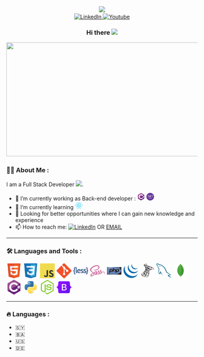 <div id="header" align="center">
  <img src="https://media.giphy.com/media/PoHs1Ne8rcMuZRJted/giphy.gif" width="150" />

  <div id="badges">
    <a href="https://www.linkedin.com/in/abdulrahman-almonajed-2b4842138/">
      <img src="https://img.shields.io/badge/LinkedIn-blue?logo=linkedin&logoColor=white&style=for-the-badge" alt="LinkedIn">
    </a>
    <a href="https://www.youtube.com/channel/UChPGaYe1V0ycf6164gClkTw">
      <img src="https://img.shields.io/badge/YouTube-red?style=for-the-badge&logo=youtube&logoColor=white" alt="Youtube"/>
    </a>
  </div> 
  
  ### Hi there   <img src="https://media.giphy.com/media/hvRJCLFzcasrR4ia7z/giphy.gif" width="30px"/>
</div>

<div align="center">
  <img src="https://media.giphy.com/media/dWesBcTLavkZuG35MI/giphy.gif" width="600" height="300"/>
</div>

### :man_technologist: About Me :

I am a Full Stack Developer <img src="https://media.giphy.com/media/WUlplcMpOCEmTGBtBW/giphy.gif" width="30">.

- 🔭 I’m currently working as Back-end developer : <img src="https://github.com/devicons/devicon/blob/master/icons/csharp/csharp-original.svg" width="20"> <img src="https://github.com/devicons/devicon/blob/master/icons/dotnetcore/dotnetcore-original.svg" width="20"> 
- 🌱 I’m currently learning <img src="https://github.com/devicons/devicon/blob/master/icons/react/react-original.svg" width="20">
- 🤔 Looking for better opportunities where I can gain new knowledge and experience
- 📫 How to reach me: <a href="https://www.linkedin.com/in/abdulrahman-almonajed-2b4842138/"><img src="https://img.shields.io/badge/LinkedIn-blue?logo=linkedin&logoColor=white&style=for-the-badge" alt="LinkedIn"></a> OR <a href="mailto:abdulrahman.almonajed@gmail.com">EMAIL</a>

---

### :hammer_and_wrench: Languages and Tools :
<div>
  <img src="https://github.com/devicons/devicon/blob/master/icons/html5/html5-original.svg" width="40">
  <img src="https://github.com/devicons/devicon/blob/master/icons/css3/css3-original.svg" width="40">
  <img src="https://github.com/devicons/devicon/blob/master/icons/javascript/javascript-original.svg" width="40">
  <img src="https://github.com/devicons/devicon/blob/master/icons/git/git-original.svg" width="40">
  <img src="https://github.com/devicons/devicon/blob/master/icons/less/less-plain-wordmark.svg" width="40">
  <img src="https://github.com/devicons/devicon/blob/master/icons/sass/sass-original.svg" width="40">
  <img src="https://github.com/devicons/devicon/blob/master/icons/php/php-original.svg" width="40">
  <img src="https://github.com/devicons/devicon/blob/master/icons/jquery/jquery-original.svg" width="40">
  <img src="https://github.com/devicons/devicon/blob/master/icons/microsoftsqlserver/microsoftsqlserver-plain.svg" width="40">
  <img src="https://github.com/devicons/devicon/blob/master/icons/mysql/mysql-original.svg" width="40">
  <img src="https://github.com/devicons/devicon/blob/master/icons/mongodb/mongodb-original.svg" width="40">
  <img src="https://github.com/devicons/devicon/blob/master/icons/csharp/csharp-original.svg" width="40">
  <img src="https://github.com/devicons/devicon/blob/master/icons/python/python-original.svg" width="40">
  <img src="https://github.com/devicons/devicon/blob/master/icons/nodejs/nodejs-original.svg" width="40">
  <img src="https://github.com/devicons/devicon/blob/master/icons/bootstrap/bootstrap-original.svg" width="40">
</div>

---

### :fire: Languages :

- 🇸🇾
- 🇧🇦
- 🇺🇸
- 🇩🇪

<!--
---

### :fire: My Stats :

[![GitHub Streak](http://github-readme-streak-stats.herokuapp.com?user=devAbu&theme=dark&background=000000)](https://git.io/streak-stats)

[![Top Langs](https://github-readme-stats.vercel.app/api/top-langs/?username=devAbu&layout=compact&theme=vision-friendly-dark)](https://github.com/anuraghazra/github-readme-stats)




**devAbu/devAbu** is a ✨ _special_ ✨ repository because its `README.md` (this file) appears on your GitHub profile.

Here are some ideas to get you started:

- 🔭 I’m currently working on ...
- 🌱 I’m currently learning ...
- 👯 I’m looking to collaborate on ...
- 🤔 I’m looking for help with ...
- 💬 Ask me about ...
- 📫 How to reach me: ...
- 😄 Pronouns: ...
- ⚡ Fun fact: ...
-->
